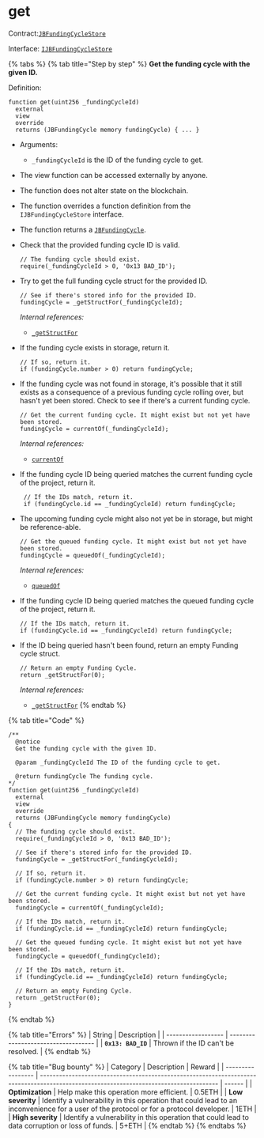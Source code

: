 # get

Contract:[`JBFundingCycleStore`](../)​‌

Interface: [`IJBFundingCycleStore`](../../../interfaces/ijbfundingcyclestore.md)

{% tabs %}
{% tab title="Step by step" %}
**Get the funding cycle with the given ID.**

Definition:

```solidity
function get(uint256 _fundingCycleId)
  external
  view
  override
  returns (JBFundingCycle memory fundingCycle) { ... }
```

* Arguments:
  * `_fundingCycleId` is the ID of the funding cycle to get.
* The view function can be accessed externally by anyone.
* The function does not alter state on the blockchain.
* The function overrides a function definition from the `IJBFundingCycleStore` interface.
* The function returns a [`JBFundingCycle`](../../../data-structures/jbfundingcycle.md).
*   Check that the provided funding cycle ID is valid.

    ```solidity
    // The funding cycle should exist.
    require(_fundingCycleId > 0, '0x13 BAD_ID');
    ```
*   Try to get the full funding cycle struct for the provided ID.

    ```solidity
    // See if there's stored info for the provided ID.
    fundingCycle = _getStructFor(_fundingCycleId);
    ```

    _Internal references:_

    * [`_getStructFor`](\_getstructfor.md)
*   If the funding cycle exists in storage, return it.

    ```solidity
    // If so, return it.
    if (fundingCycle.number > 0) return fundingCycle;
    ```
*   If the funding cycle was not found in storage, it's possible that it still exists as a consequence of a previous funding cycle rolling over, but hasn't yet been stored. Check to see if there's a current funding cycle.

    ```solidity
    // Get the current funding cycle. It might exist but not yet have been stored.
    fundingCycle = currentOf(_fundingCycleId);
    ```

    _Internal references:_

    * [`currentOf`](currentof.md)
*   If the funding cycle ID being queried matches the current funding cycle of the project, return it.

    ```solidity
     // If the IDs match, return it.
     if (fundingCycle.id == _fundingCycleId) return fundingCycle;
    ```
*   The upcoming funding cycle might also not yet be in storage, but might be reference-able.

    ```solidity
    // Get the queued funding cycle. It might exist but not yet have been stored.
    fundingCycle = queuedOf(_fundingCycleId);
    ```

    _Internal references:_

    * [`queuedOf`](queuedof.md)
*   If the funding cycle ID being queried matches the queued funding cycle of the project, return it.

    ```solidity
    // If the IDs match, return it.
    if (fundingCycle.id == _fundingCycleId) return fundingCycle;
    ```
*   If the ID being queried hasn't been found, return an empty Funding cycle struct.

    ```solidity
    // Return an empty Funding Cycle.
    return _getStructFor(0);
    ```

    _Internal references:_

    * [`_getStructFor`](\_getstructfor.md)
{% endtab %}

{% tab title="Code" %}
```solidity
/**
  @notice 
  Get the funding cycle with the given ID.

  @param _fundingCycleId The ID of the funding cycle to get.

  @return fundingCycle The funding cycle.
*/
function get(uint256 _fundingCycleId)
  external
  view
  override
  returns (JBFundingCycle memory fundingCycle)
{
  // The funding cycle should exist.
  require(_fundingCycleId > 0, '0x13 BAD_ID');

  // See if there's stored info for the provided ID.
  fundingCycle = _getStructFor(_fundingCycleId);
  
  // If so, return it.
  if (fundingCycle.number > 0) return fundingCycle;
  
  // Get the current funding cycle. It might exist but not yet have been stored.
  fundingCycle = currentOf(_fundingCycleId);
  
  // If the IDs match, return it.
  if (fundingCycle.id == _fundingCycleId) return fundingCycle;
  
  // Get the queued funding cycle. It might exist but not yet have been stored.
  fundingCycle = queuedOf(_fundingCycleId);
  
  // If the IDs match, return it.
  if (fundingCycle.id == _fundingCycleId) return fundingCycle;

  // Return an empty Funding Cycle.
  return _getStructFor(0);
}
```
{% endtab %}

{% tab title="Errors" %}
| String             | Description                         |
| ------------------ | ----------------------------------- |
| **`0x13: BAD_ID`** | Thrown if the ID can't be resolved. |
{% endtab %}

{% tab title="Bug bounty" %}
| Category          | Description                                                                                                                            | Reward |
| ----------------- | -------------------------------------------------------------------------------------------------------------------------------------- | ------ |
| **Optimization**  | Help make this operation more efficient.                                                                                               | 0.5ETH |
| **Low severity**  | Identify a vulnerability in this operation that could lead to an inconvenience for a user of the protocol or for a protocol developer. | 1ETH   |
| **High severity** | Identify a vulnerability in this operation that could lead to data corruption or loss of funds.                                        | 5+ETH  |
{% endtab %}
{% endtabs %}
